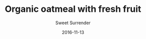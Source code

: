 ---
title: 'Organic oatmeal with fresh fruit'
description: ""
color: '#ffffff'
price: '35'
category: childrensMenu
tags: 'Children''s menu'
meta:
    id: d9e258a28046ee8a637af31d935f6b9a9d019b45
    parentId: f20f57fa9c3d8bff0902cfb33f350091a3a48d51
    language: en
date: '2016-11-13'
author: 'Sweet Surrender'
---